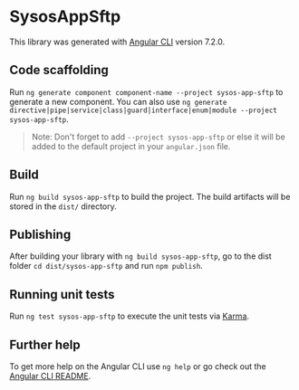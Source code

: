 # SysosAppSftp

This library was generated with [Angular CLI](https://github.com/angular/angular-cli) version 7.2.0.

## Code scaffolding

Run `ng generate component component-name --project sysos-app-sftp` to generate a new component. You can also use `ng generate directive|pipe|service|class|guard|interface|enum|module --project sysos-app-sftp`.
> Note: Don't forget to add `--project sysos-app-sftp` or else it will be added to the default project in your `angular.json` file. 

## Build

Run `ng build sysos-app-sftp` to build the project. The build artifacts will be stored in the `dist/` directory.

## Publishing

After building your library with `ng build sysos-app-sftp`, go to the dist folder `cd dist/sysos-app-sftp` and run `npm publish`.

## Running unit tests

Run `ng test sysos-app-sftp` to execute the unit tests via [Karma](https://karma-runner.github.io).

## Further help

To get more help on the Angular CLI use `ng help` or go check out the [Angular CLI README](https://github.com/angular/angular-cli/blob/master/README.md).
